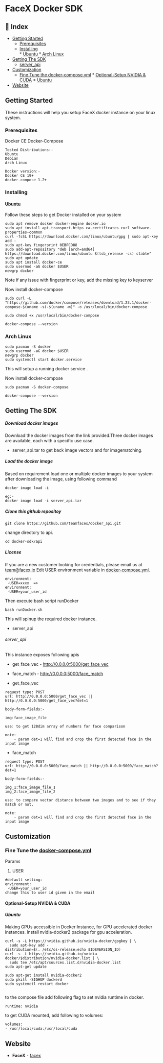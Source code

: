 
# FaceX Docker SDK 

## 📑 Index
* [Getting Started](#getting-started)
   * [Prerequisites](#prerequisites)
   * [Installing](#installing)   
          * [Ubuntu](#ubuntu)
            * [Arch Linux](#arch-linux)    
* [Getting The SDK](#getting-the-sdk)
   * [server_api](#server_api)
* [Customization](#customization)
   * [Fine Tune the docker-compose.yml](#fine-tune-the-docker-composeyml)
          * [Optional-Setup NVIDIA & CUDA](#optional-setup-nvidia---cuda)
                * [Ubuntu](#ubuntu-1)
* [Website](#website)


## Getting Started
These instructions will help you setup FaceX docker instance on your linux system.

### Prerequisites
Docker CE
Docker-Compose

```
Tested Distributions:-
Ubuntu 
Debian
Arch Linux

Docker version:-
Docker CE 19+
docker-compose 1.2+
```

### Installing 
#### Ubuntu 
Follow these steps to get Docker installed on your system

```
sudo apt remove docker docker-engine docker.io
sudo apt install apt-transport-https ca-certificates curl software-properties-common
curl -fsSL https://download.docker.com/linux/ubuntu/gpg | sudo apt-key add -
sudo apt-key fingerprint 0EBFCD88
sudo add-apt-repository "deb [arch=amd64] https://download.docker.com/linux/ubuntu $(lsb_release -cs) stable"
sudo apt update
sudo apt install docker-ce
sudo usermod -aG docker $USER
newgrp docker
```
Note if any issue with fingerprint or key, add the missing key to  keyserver

Now install docker-compose

```
sudo curl -L "https://github.com/docker/compose/releases/download/1.23.1/docker-compose-$(uname -s)-$(uname -m)" -o /usr/local/bin/docker-compose

sudo chmod +x /usr/local/bin/docker-compose

docker-compose --version
```

### Arch Linux

```
sudo pacman -S docker
sudo usermod -aG docker $USER
newgrp docker
sudo systemctl start docker.service
```

This will setup a running docker service .

Now install docker-compose

```
sudo pacman -S docker-compose

docker-compose --version
```

## Getting The SDK

##### Download docker images
Download the docker images from the link provided.Three docker images are available, each with a specific use case.

* server_api.tar
 to get back image vectors and for imagematching.

##### Load the docker image
 Based on requirement load one or multiple docker images to your system after downloading the image, using following command
 
 ```
docker image load -i

eg:-
docker image load -i server_api.tar
```
##### Clone this github repositoy

```
git clone https://github.com/teamfacex/docker_api.git
```

change directory to api.

```
cd docker-sdk/api
```
##### License
If you are a new customer looking for credentials, please email us at team@facex.io
Edit USER environment variable in [docker-compose.yml](). 

```
environment:
 -USER=xxxx  => 
environment:
 -USER=your_user_id
```
Then execute bash script runDocker

```
bash runDocker.sh
```
This will spinup the required docker instance.

* server_api


###### server_api

This instance exposes following apis

* get_face_vec - http://0.0.0.0:5000/get_face_vec

* face_match - http://0.0.0.0:5000/face_match


* get_face_vec

```
request type: POST
url: http://0.0.0.0:5000/get_face_vec || http://0.0.0.0:5000/get_face_vec?det=1

body-form-fields:-

img:face_image_file

use: to get 128dim array of numbers for face comparison

note:
    - param det=1 will find and crop the first detected face in the input image
```

* face_match

```
request type: POST
url: http://0.0.0.0:5000/face_match || http://0.0.0.0:5000/face_match?det=1

body-form-fields:-

img_1:face_image_file_1
img_2:face_image_file_2

use: to compare vector distance between two images and to see if they match or not.

note:
    - param det=1 will find and crop the first detected face in the input image
```


## Customization
### Fine Tune the [docker-compose.yml]()

Params

1)  USER

```
#default setting:
environment:
 -USER=your_user_id
change this to user id given in the email
```


#### Optional-Setup NVIDIA  & CUDA  
##### Ubuntu
Making GPUs accessible in Docker Instance, for GPU accelerated docker instances.
Install nvidia-docker2 package for gpu acceleration.

```
curl -s -L https://nvidia.github.io/nvidia-docker/gpgkey | \
  sudo apt-key add -
distribution=$(. /etc/os-release;echo $ID$VERSION_ID)
curl -s -L https://nvidia.github.io/nvidia-docker/$distribution/nvidia-docker.list | \
  sudo tee /etc/apt/sources.list.d/nvidia-docker.list
sudo apt-get update

sudo apt-get install nvidia-docker2
sudo pkill -SIGHUP dockerd
sudo systemctl restart docker


```

to the compose file add following flag to set nvidia runtime in docker.

```
runtime: nvidia
```

to get CUDA mounted, add following to volumes:

```
volumes:
- /usr/local/cuda:/usr/local/cuda
```

## Website 

* **FaceX**  - [facex](https://facex.io)